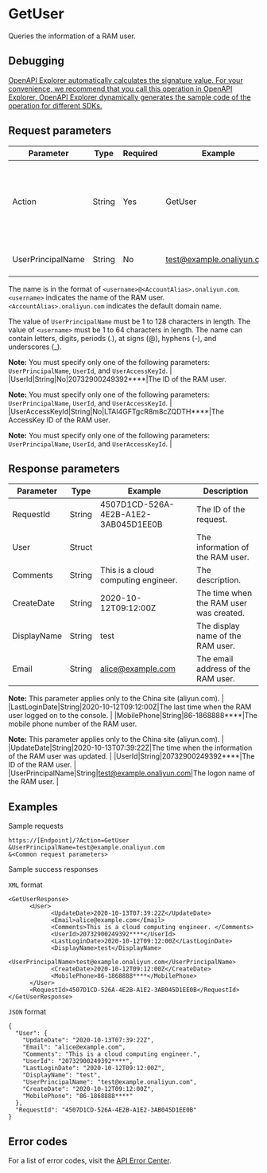 # GetUser

Queries the information of a RAM user.

## Debugging

[OpenAPI Explorer automatically calculates the signature value. For your convenience, we recommend that you call this operation in OpenAPI Explorer. OpenAPI Explorer dynamically generates the sample code of the operation for different SDKs.](https://api.aliyun.com/#product=Ims&api=GetUser&type=RPC&version=2019-08-15)

## Request parameters

|Parameter|Type|Required|Example|Description|
|---------|----|--------|-------|-----------|
|Action|String|Yes|GetUser|The operation that you want to perform. Set the value to GetUser. |
|UserPrincipalName|String|No|test@example.onaliyun.com|The logon name of the RAM user.

 The name is in the format of `<username>@<AccountAlias>.onaliyun.com`. `<username>` indicates the name of the RAM user. `<AccountAlias>.onaliyun.com` indicates the default domain name.

 The value of `UserPrincipalName` must be 1 to 128 characters in length. The value of `<username>` must be 1 to 64 characters in length. The name can contain letters, digits, periods \(.\), at signs \(@\), hyphens \(-\), and underscores \(\_\).

 **Note:** You must specify only one of the following parameters: `UserPrincipalName`, `UserId`, and `UserAccessKeyId`. |
|UserId|String|No|20732900249392\*\*\*\*|The ID of the RAM user.

 **Note:** You must specify only one of the following parameters: `UserPrincipalName`, `UserId`, and `UserAccessKeyId`. |
|UserAccessKeyId|String|No|LTAI4GFTgcR8m8cZQDTH\*\*\*\*|The AccessKey ID of the RAM user.

 **Note:** You must specify only one of the following parameters: `UserPrincipalName`, `UserId`, and `UserAccessKeyId`. |

## Response parameters

|Parameter|Type|Example|Description|
|---------|----|-------|-----------|
|RequestId|String|4507D1CD-526A-4E2B-A1E2-3AB045D1EE0B|The ID of the request. |
|User|Struct| |The information of the RAM user. |
|Comments|String|This is a cloud computing engineer.|The description. |
|CreateDate|String|2020-10-12T09:12:00Z|The time when the RAM user was created. |
|DisplayName|String|test|The display name of the RAM user. |
|Email|String|alice@example.com|The email address of the RAM user.

 **Note:** This parameter applies only to the China site \(aliyun.com\). |
|LastLoginDate|String|2020-10-12T09:12:00Z|The last time when the RAM user logged on to the console. |
|MobilePhone|String|86-1868888\*\*\*\*|The mobile phone number of the RAM user.

 **Note:** This parameter applies only to the China site \(aliyun.com\). |
|UpdateDate|String|2020-10-13T07:39:22Z|The time when the information of the RAM user was updated. |
|UserId|String|20732900249392\*\*\*\*|The ID of the RAM user. |
|UserPrincipalName|String|test@example.onaliyun.com|The logon name of the RAM user. |

## Examples

Sample requests

```
https://[Endpoint]/?Action=GetUser
&UserPrincipalName=test@example.onaliyun.com
&<Common request parameters>
```

Sample success responses

`XML` format

```
<GetUserResponse>
	  <User>
		    <UpdateDate>2020-10-13T07:39:22Z</UpdateDate>
		    <Email>alice@example.com</Email>
		    <Comments>This is a cloud computing engineer. </Comments>
		    <UserId>20732900249392****</UserId>
		    <LastLoginDate>2020-10-12T09:12:00Z</LastLoginDate>
		    <DisplayName>test</DisplayName>
		    <UserPrincipalName>test@example.onaliyun.com</UserPrincipalName>
		    <CreateDate>2020-10-12T09:12:00Z</CreateDate>
		    <MobilePhone>86-1868888****</MobilePhone>
	  </User>
	  <RequestId>4507D1CD-526A-4E2B-A1E2-3AB045D1EE0B</RequestId>
</GetUserResponse>
```

`JSON` format

```
{
  "User": {
    "UpdateDate": "2020-10-13T07:39:22Z",
    "Email": "alice@example.com",
    "Comments": "This is a cloud computing engineer.",
    "UserId": "20732900249392****",
    "LastLoginDate": "2020-10-12T09:12:00Z",
    "DisplayName": "test",
    "UserPrincipalName": "test@example.onaliyun.com",
    "CreateDate": "2020-10-12T09:12:00Z",
    "MobilePhone": "86-1868888****"
  },
  "RequestId": "4507D1CD-526A-4E2B-A1E2-3AB045D1EE0B"
}
```

## Error codes

For a list of error codes, visit the [API Error Center](https://error-center.alibabacloud.com/status/product/Ims).

